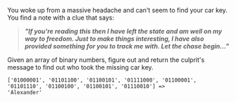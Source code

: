 You woke up from a massive headache and can't seem to find your car key. You find a note with a clue that says:

> ***"If you're reading this then I have left the state and am well on my way to freedom. Just to make things interesting, I have also provided something for you to track me with. Let the chase begin..."***

Given an array of binary numbers, figure out and return the culprit's message to find out who took the missing car key.

```
['01000001', '01101100', '01100101', '01111000', '01100001', '01101110', '01100100', '01100101', '01110010'] => 
'Alexander'
```

